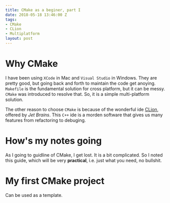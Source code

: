 ```yaml
---
title: CMake as a beginer, part I
date: 2018-05-18 13:46:00 Z
tags:
- CMake
- CLion
- Multiplatform
layout: post
---
```


# Why **CMake**

I have been using `XCode` in Mac and `Visual Studio` in Windows. They are pretty good, but going back and forth to maintain the code get anoying. `Makefile` is the fundamental solution for cross platform, but it can be messy. `CMake` was introduced to resolve that. So, it is a simple multi-platform solution.

The other reason to choose `CMake` is because of the wonderful ide [CLion][clion-link], offered by *Jet Brains*. This `C++` ide is a morden software that gives us many features from refactoring to debuging.

[clion-link]:https://www.jetbrains.com/clion/

# How's my notes going
As I going to guidline of CMake, I get lost. It is a bit complicated. So I noted this guide, which will be very **practical**, i.e. just what you need, no bullshit.
# My first **CMake** project
Can be used as a template.